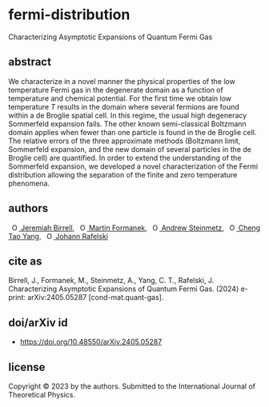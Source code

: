 # fermi-distribution
Characterizing Asymptotic Expansions of Quantum Fermi Gas

## abstract
We characterize in a novel manner  the physical properties of the low temperature Fermi gas in the degenerate domain  as a function of temperature and chemical potential. For the first time we obtain low temperature $T$ results in the domain where several fermions are found within a de Broglie spatial cell. In this regime, the usual high degeneracy Sommerfeld expansion fails. The other known semi-classical Boltzmann domain applies when fewer than one particle is found in the de Broglie cell. The relative errors of the three approximate methods (Boltzmann limit, Sommerfeld expansion, and the new domain of several particles in the de Broglie cell) are quantified. In order to extend the understanding of the Sommerfeld expansion, we developed a novel characterization of the Fermi distribution allowing the separation of the finite and zero temperature phenomena.

## authors
<a
id="cy-effective-orcid-url"
class="underline"
href="https://orcid.org/0000-0002-2289-4856"
target="orcid.widget"
rel="me noopener noreferrer"
style="vertical-align: top"><img
src="https://orcid.org/sites/default/files/images/orcid_16x16.png"
style="width: 1em; margin-inline-start: 0.5em"
alt="ORCID iD icon"/> Jeremiah Birrell</a>, <a
id="cy-effective-orcid-url"
class="underline"
href="https://orcid.org/0000-0003-2704-6474"
target="orcid.widget"
rel="me noopener noreferrer"
style="vertical-align: top"><img
src="https://orcid.org/sites/default/files/images/orcid_16x16.png"
style="width: 1em; margin-inline-start: 0.5em"
alt="ORCID iD icon"/> Martin Formanek</a>, <a
id="cy-effective-orcid-url"
class="underline"
href="https://orcid.org/0000-0001-5474-2649"
target="orcid.widget"
rel="me noopener noreferrer"
style="vertical-align: top"><img
src="https://orcid.org/sites/default/files/images/orcid_16x16.png"
style="width: 1em; margin-inline-start: 0.5em"
alt="ORCID iD icon"/> Andrew Steinmetz</a>, <a
id="cy-effective-orcid-url"
class="underline"
href="https://orcid.org/0000-0001-5038-8427"
target="orcid.widget"
rel="me noopener noreferrer"
style="vertical-align: top"><img
src="https://orcid.org/sites/default/files/images/orcid_16x16.png"
style="width: 1em; margin-inline-start: 0.5em"
alt="ORCID iD icon"/> Cheng Tao Yang</a>, <a
id="cy-effective-orcid-url"
class="underline"
href="https://orcid.org/0000-0001-8217-1484"
target="orcid.widget"
rel="me noopener noreferrer"
style="vertical-align: top"><img
src="https://orcid.org/sites/default/files/images/orcid_16x16.png"
style="width: 1em; margin-inline-start: 0.5em"
alt="ORCID iD icon"/> Johann Rafelski</a>

## cite as
Birrell, J., Formanek, M., Steinmetz, A., Yang, C. T., Rafelski, J. Characterizing Asymptotic Expansions of Quantum Fermi Gas. (2024) e-print: arXiv:2405.05287 [cond-mat.quant-gas].

## doi/arXiv id
* https://doi.org/10.48550/arXiv.2405.05287

## license
Copyright © 2023 by the authors. Submitted to the International Journal of Theoretical Physics.

<!--
Useful internet links with discussions:
https://physics.stackexchange.com/q/760248
https://math.stackexchange.com/a/83747
https://physics.stackexchange.com/q/736837
-->
